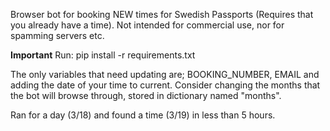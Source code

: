 Browser bot for booking NEW times for Swedish Passports (Requires that you already have a time). Not intended for commercial use, nor for spamming servers etc.

**Important**
Run: pip install -r requirements.txt

The only variables that need updating are; BOOKING_NUMBER, EMAIL and adding the date of your time to current. Consider changing the months that the bot will browse through, stored in dictionary named "months".

Ran for a day (3/18) and found a time (3/19) in less than 5 hours.
